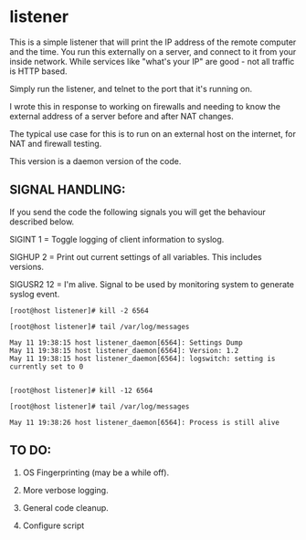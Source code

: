 # listener
This is a simple listener that will print the IP address of the remote computer and the time.
You run this externally on a server, and connect to it from your inside network.
While services like "what's your IP" are good - not all traffic is HTTP based.

Simply run the listener, and telnet to the port that it's running on.


I wrote this in response to working on firewalls and needing to know the external address of a server before and after NAT changes.

The typical use case for this is to run on an external host on the internet, for NAT and firewall testing.

This version is a daemon version of the code.


SIGNAL HANDLING:
-----------------
If you send the code the following signals you will get the behaviour described below.

SIGINT 1 = Toggle logging of client information to syslog.

SIGHUP 2 = Print out current settings of all variables. This includes versions.

SIGUSR2 12 = I'm alive. Signal to be used by monitoring system to generate syslog event.

```
[root@host listener]# kill -2 6564

[root@host listener]# tail /var/log/messages

May 11 19:38:15 host listener_daemon[6564]: Settings Dump
May 11 19:38:15 host listener_daemon[6564]: Version: 1.2
May 11 19:38:15 host listener_daemon[6564]: logswitch: setting is currently set to 0


[root@host listener]# kill -12 6564

[root@host listener]# tail /var/log/messages

May 11 19:38:26 host listener_daemon[6564]: Process is still alive

```


TO DO: 
------------
1) OS Fingerprinting (may be a while off).

2) More verbose logging.

3) General code cleanup.

4) Configure script
